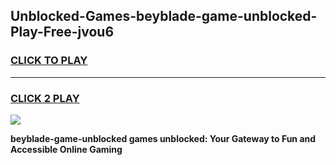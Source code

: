 
## Unblocked-Games-beyblade-game-unblocked-Play-Free-jvou6
<h3>
<a href="https://premium76.site?title=beyblade-game-unblocked&ref=09A">CLICK TO PLAY</a></h3>
<hr>

<h3>
<a href="https://premium76.site?title=beyblade-game-unblocked&ref=09A">CLICK 2 PLAY</a>
  
</h3>

<a href="https://premium76.site?title=beyblade-game-unblocked&ref=09A"><img src="https://clearcache.store/games.png"></a>


**beyblade-game-unblocked games unblocked: Your Gateway to Fun and Accessible Online Gaming**
